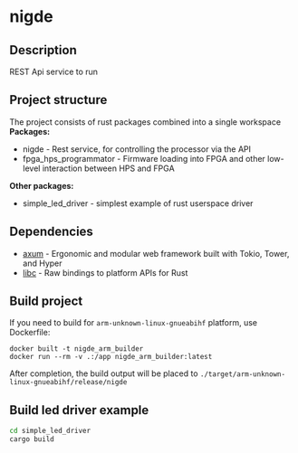 # nigde

## Description

REST Api service to run

## Project structure

The project consists of rust packages combined into a single workspace
**Packages:**
- nigde - Rest service, for controlling the processor via the API
- fpga_hps_programmator - Firmware loading into FPGA and other low-level interaction between HPS and FPGA

**Other packages:**
- simple_led_driver - simplest example of rust userspace driver

## Dependencies

- [axum](https://github.com/tokio-rs/axum) - Ergonomic and modular web framework built with Tokio, Tower, and Hyper
- [libc](https://github.com/rust-lang/libc) - Raw bindings to platform APIs for Rust

## Build project

If you need to build for `arm-unknown-linux-gnueabihf` platform, use Dockerfile:

```
docker built -t nigde_arm_builder
docker run --rm -v .:/app nigde_arm_builder:latest
```

After completion, the build output will be placed to `./target/arm-unknown-linux-gnueabihf/release/nigde`

## Build led driver example

```bash
cd simple_led_driver
cargo build
```
